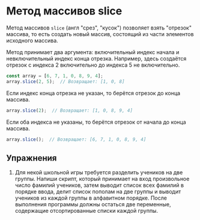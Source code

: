 # Метод массивов slice

Метод массивов `slice` (англ "срез", "кусок") позволяет взять "отрезок" массива, то есть создать новый массив, состоящий из части элементов исходного массива.

Метод принимает два аргумента: включительный индекс начала и невключительный индекс конца отрезка. Например, здесь создаётся отрезок с индекса 2 включительно до индекса 5 не включительно.

```js
const array = [6, 7, 1, 0, 8, 9, 4];
array.slice(2, 5);  // Возвращает: [1, 0, 8]
```

Если индекс конца отрезка не указан, то берётся отрезок до конца массива.

```js
array.slice(2);  // Возвращает: [1, 0, 8, 9, 4]
```

Если оба индекса не указаны, то берётся отрезок от начала до конца массива.

```js
array.slice();  // Возвращает: [6, 7, 1, 0, 8, 9, 4]
```

## Упражнения

1. Для некой школьной игры требуется разделить учеников на две группы. Напиши скрипт, который принимает на вход произвольное число фамилий учеников, затем выводит список всех фамилий в порядке ввода, делит список пополам на две группы и выводит учеников из каждой группы в алфавитном порядке. После выполнения программы должны остаться две переменные, содержащие отсортированные списки каждой группы.
